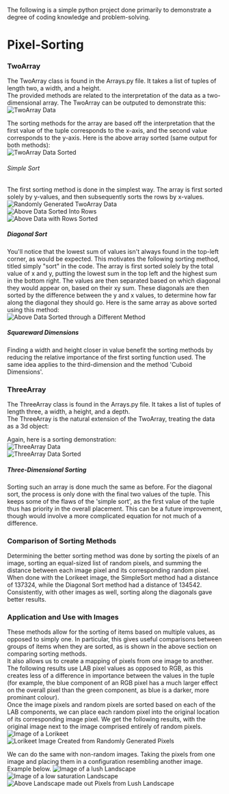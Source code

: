 The following is a simple python project done primarily to demonstrate a degree of coding knowledge and problem-solving.

# Pixel-Sorting

### TwoArray

The TwoArray class is found in the Arrays.py file. It takes a list of tuples of length two, a width, and a height.  
The provided methods are related to the interpretation of the data as a two-dimensional array. The TwoArray can be outputed to demonstrate this:
![TwoArray Data](/README_Images/TwoArray_PreSort.png)

The sorting methods for the array are based off the interpretation that the first value of the tuple corresponds to the x-axis, and the second value corresponds to the y-axis. Here is the above array sorted (same output for both methods):  
![TwoArray Data Sorted](/README_Images/TwoArray_PostSort.png)

###### Simple Sort

The first sorting method is done in the simplest way. The array is first sorted solely by y-values, and then subsequently sorts the rows by x-values.  
![Randomly Generated TwoArray Data](/README_Images/TwoArray_Demo0.png)  
![Above Data Sorted Into Rows](/README_Images/TwoArray_Demo1.png)  
![Above Data with Rows Sorted](/README_Images/TwoArray_Demo2.png)


##### Diagonal Sort

You'll notice that the lowest sum of values isn't always found in the top-left corner, as would be expected. This motivates the following sorting method, titled simply "sort" in the code. The array is first sorted solely by the total value of x and y, putting the lowest sum in the top left and the highest sum in the bottom right. The values are then separated based on which diagonal they would appear on, based on their xy sum. These diagonals are then sorted by the difference between the y and x values, to determine how far along the diagonal they should go. Here is the same array as above sorted using this method:  
![Above Data Sorted through a Different Method](/README_Images/TwoArray_DemoDiag.png)

##### Squareward Dimensions

Finding a width and height closer in value benefit the sorting methods by reducing the relative importance of the first sorting function used. The same idea applies to the third-dimension and the method 'Cuboid Dimensions'.

### ThreeArray

The ThreeArray class is found in the Arrays.py file. It takes a list of tuples of length three, a width, a height, and a depth.  
The ThreeArray is the natural extension of the TwoArray, treating the data as a 3d object:  

Again, here is a sorting demonstration:  
![ThreeArray Data](/README_Images/ThreeArray_PreSort.png)  
![ThreeArray Data Sorted](/README_Images/ThreeArray_PostSort.png)

##### Three-Dimensional Sorting

Sorting such an array is done much the same as before. For the diagonal sort, the process is only done with the final two values of the tuple. This keeps some of the flaws of the 'simple sort', as the first value of the tuple thus has priority in the overall placement. This can be a future improvement, though would involve a more complicated equation for not much of a difference.

### Comparison of Sorting Methods

Determining the better sorting method was done by sorting the pixels of an image, sorting an equal-sized list of random pixels, and summing the distance between each image pixel and its corresponding random pixel. When done with the Lorikeet image, the SimpleSort method had a distance of 137324, while the Diagonal Sort method had a distance of 134542. Consistently, with other images as well, sorting along the diagonals gave better results.

### Application and Use with Images

These methods allow for the sorting of items based on multiple values, as opposed to simply one. In particular, this gives useful comparisons between groups of items when they are sorted, as is shown in the above section on comparing sorting methods.  
It also allows us to create a mapping of pixels from one image to another.  
The following results use LAB pixel values as opposed to RGB, as this creates less of a difference in importance between the values in the tuple (for example, the blue component of an RGB pixel has a much larger effect on the overall pixel than the green component, as blue is a darker, more prominant colour).  
Once the image pixels and random pixels are sorted based on each of the LAB components, we can place each random pixel into the original location of its corresponding image pixel. We get the following results, with the original image next to the image comprised entirely of random pixels. 
![Image of a Lorikeet](/lorikeet1000.jpg)  
![Lorikeet Image Created from Randomly Generated Pixels](/Lorikeet_From_Random.bmp)

We can do the same with non-random images. Taking the pixels from one image and placing them in a configuration resembling another image. Example below.
![Image of a lush Landscape](/landscape2.jpg)  
![Image of a low saturation Landscape](/landscape1000.jpg)  
![Above Landscape made out Pixels from Lush Landscape](/landscape1000_from_2.bmp)